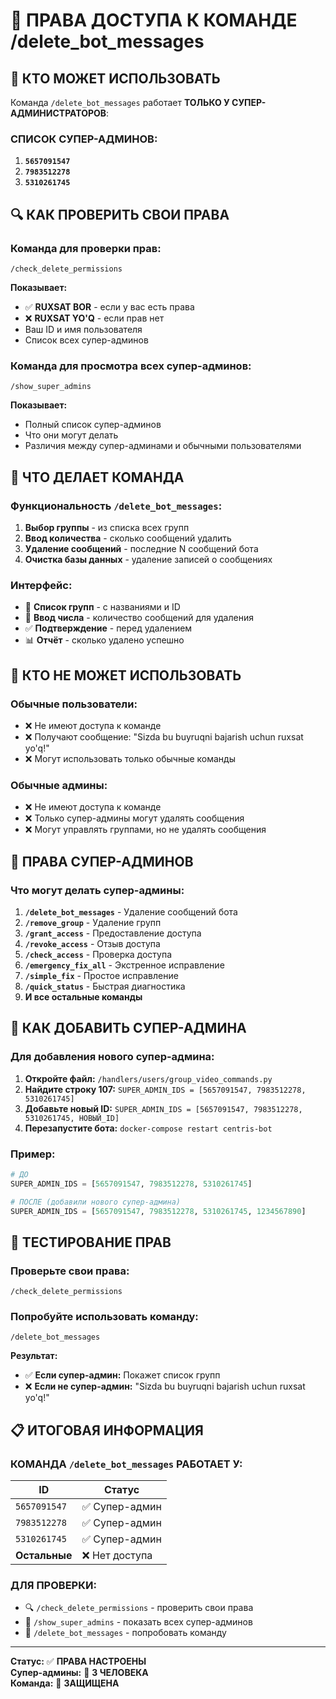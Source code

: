 # 🔐 ПРАВА ДОСТУПА К КОМАНДЕ /delete_bot_messages

## 👑 КТО МОЖЕТ ИСПОЛЬЗОВАТЬ

Команда `/delete_bot_messages` работает **ТОЛЬКО У СУПЕР-АДМИНИСТРАТОРОВ**:

### **СПИСОК СУПЕР-АДМИНОВ:**
1. **`5657091547`**
2. **`7983512278`** 
3. **`5310261745`**

## 🔍 КАК ПРОВЕРИТЬ СВОИ ПРАВА

### **Команда для проверки прав:**
```
/check_delete_permissions
```

**Показывает:**
- ✅ **RUXSAT BOR** - если у вас есть права
- ❌ **RUXSAT YO'Q** - если прав нет
- Ваш ID и имя пользователя
- Список всех супер-админов

### **Команда для просмотра всех супер-админов:**
```
/show_super_admins
```

**Показывает:**
- Полный список супер-админов
- Что они могут делать
- Различия между супер-админами и обычными пользователями

## 🎯 ЧТО ДЕЛАЕТ КОМАНДА

### **Функциональность `/delete_bot_messages`:**

1. **Выбор группы** - из списка всех групп
2. **Ввод количества** - сколько сообщений удалить
3. **Удаление сообщений** - последние N сообщений бота
4. **Очистка базы данных** - удаление записей о сообщениях

### **Интерфейс:**
- 📱 **Список групп** - с названиями и ID
- 🔢 **Ввод числа** - количество сообщений для удаления
- ✅ **Подтверждение** - перед удалением
- 📊 **Отчёт** - сколько удалено успешно

## 🚫 КТО НЕ МОЖЕТ ИСПОЛЬЗОВАТЬ

### **Обычные пользователи:**
- ❌ Не имеют доступа к команде
- ❌ Получают сообщение: "Sizda bu buyruqni bajarish uchun ruxsat yo'q!"
- ❌ Могут использовать только обычные команды

### **Обычные админы:**
- ❌ Не имеют доступа к команде
- ❌ Только супер-админы могут удалять сообщения
- ❌ Могут управлять группами, но не удалять сообщения

## 💪 ПРАВА СУПЕР-АДМИНОВ

### **Что могут делать супер-админы:**

1. **`/delete_bot_messages`** - Удаление сообщений бота
2. **`/remove_group`** - Удаление групп
3. **`/grant_access`** - Предоставление доступа
4. **`/revoke_access`** - Отзыв доступа
5. **`/check_access`** - Проверка доступа
6. **`/emergency_fix_all`** - Экстренное исправление
7. **`/simple_fix`** - Простое исправление
8. **`/quick_status`** - Быстрая диагностика
9. **И все остальные команды**

## 🔧 КАК ДОБАВИТЬ СУПЕР-АДМИНА

### **Для добавления нового супер-админа:**

1. **Откройте файл:** `/handlers/users/group_video_commands.py`
2. **Найдите строку 107:** `SUPER_ADMIN_IDS = [5657091547, 7983512278, 5310261745]`
3. **Добавьте новый ID:** `SUPER_ADMIN_IDS = [5657091547, 7983512278, 5310261745, НОВЫЙ_ID]`
4. **Перезапустите бота:** `docker-compose restart centris-bot`

### **Пример:**
```python
# ДО
SUPER_ADMIN_IDS = [5657091547, 7983512278, 5310261745]

# ПОСЛЕ (добавили нового супер-админа)
SUPER_ADMIN_IDS = [5657091547, 7983512278, 5310261745, 1234567890]
```

## 🧪 ТЕСТИРОВАНИЕ ПРАВ

### **Проверьте свои права:**
```
/check_delete_permissions
```

### **Попробуйте использовать команду:**
```
/delete_bot_messages
```

**Результат:**
- ✅ **Если супер-админ:** Покажет список групп
- ❌ **Если не супер-админ:** "Sizda bu buyruqni bajarish uchun ruxsat yo'q!"

## 📋 ИТОГОВАЯ ИНФОРМАЦИЯ

### **КОМАНДА `/delete_bot_messages` РАБОТАЕТ У:**

| ID | Статус |
|----|--------|
| `5657091547` | ✅ Супер-админ |
| `7983512278` | ✅ Супер-админ |
| `5310261745` | ✅ Супер-админ |
| **Остальные** | ❌ Нет доступа |

### **ДЛЯ ПРОВЕРКИ:**
- 🔍 `/check_delete_permissions` - проверить свои права
- 👑 `/show_super_admins` - показать всех супер-админов
- 🧪 `/delete_bot_messages` - попробовать команду

---

**Статус:** ✅ **ПРАВА НАСТРОЕНЫ**  
**Супер-админы:** 👑 **3 ЧЕЛОВЕКА**  
**Команда:** 🔐 **ЗАЩИЩЕНА**
